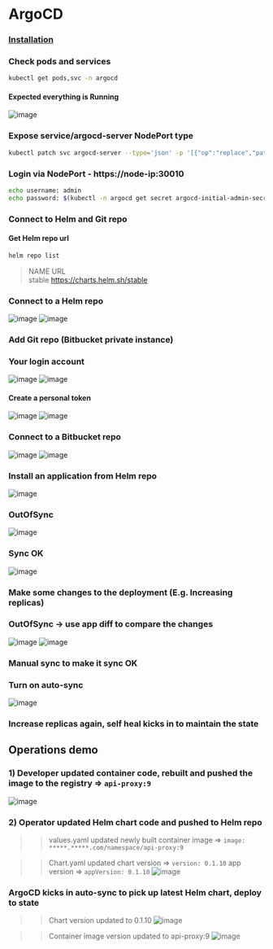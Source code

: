 # ArgoCD

### [Installation](https://github.com/argoproj/argo-cd/releases/latest)

### Check pods and services
```bash
kubectl get pods,svc -n argocd
```

#### Expected everything is Running
![image](https://user-images.githubusercontent.com/45472005/138026674-98de4868-fd3a-42a5-95c5-f3df0fad2560.png)

### Expose service/argocd-server NodePort type
```bash
kubectl patch svc argocd-server --type='json' -p '[{"op":"replace","path":"/spec/type","value":"NodePort"}]' -n argocd
```

### Login via NodePort - https://node-ip:30010
```bash
echo username: admin
echo password: $(kubectl -n argocd get secret argocd-initial-admin-secret -o jsonpath="{.data.password}" | base64 -d)
```

### Connect to Helm and Git repo

#### Get Helm repo url
```bash
helm repo list
```
> NAME            URL\
stable          https://charts.helm.sh/stable

### Connect to a Helm repo
![image](https://user-images.githubusercontent.com/45472005/138028279-ed90582f-1024-4902-b2bc-f36d83c07703.png)
![image](https://user-images.githubusercontent.com/45472005/138028351-304eed15-fd59-47b0-947b-796264764342.png)

### Add Git repo (Bitbucket private instance)

### Your login account
![image](https://user-images.githubusercontent.com/45472005/138028927-76423435-5a07-4f8b-a04d-649a68f026f4.png)
![image](https://user-images.githubusercontent.com/45472005/138553320-0a5b5dcd-b2e0-4ed5-95fb-98b5b73c0692.png)

#### Create a personal token
![image](https://user-images.githubusercontent.com/45472005/138029717-26beeaa2-0861-44f5-84da-65bfa44fe2cd.png)
![image](https://user-images.githubusercontent.com/45472005/138029793-84791309-a5fa-46d0-a360-a7338a74d3d5.png)

### Connect to a Bitbucket repo
![image](https://user-images.githubusercontent.com/45472005/138031496-284e8ee5-56d7-4be2-8846-5269159c6a47.png)
![image](https://user-images.githubusercontent.com/45472005/138031783-5a1b9c0d-54cf-4984-92fb-938eaa0f5ac9.png)

### Install an application from Helm repo
![image](https://user-images.githubusercontent.com/45472005/138553375-efe35c40-2881-4d1c-bc0d-abe8abfef20a.png)

### OutOfSync
![image](https://user-images.githubusercontent.com/45472005/138241563-e4b637e5-c8fa-412e-82d4-6ece742399d8.png)

### Sync OK
![image](https://user-images.githubusercontent.com/45472005/138241691-954f9770-71df-49f1-ae86-f91f9fd81062.png)

### Make some changes to the deployment (E.g. Increasing replicas)

### OutOfSync -> use app diff to compare the changes
![image](https://user-images.githubusercontent.com/45472005/138242555-c6193f0a-437b-4331-b81f-e50885edb5f1.png)
![image](https://user-images.githubusercontent.com/45472005/138243241-4ed02770-1c10-4024-9098-b0944038c0c6.png)

### Manual sync to make it sync OK

### Turn on auto-sync
![image](https://user-images.githubusercontent.com/45472005/138244088-f6a22cbb-1470-4235-9e8b-e5f1e39591a6.png)

### Increase replicas again, self heal kicks in to maintain the state

## Operations demo

### 1) Developer updated container code, rebuilt and pushed the image to the registry => ```api-proxy:9```
![image](https://user-images.githubusercontent.com/45472005/138251968-45a4ab23-e425-41d4-9c92-4f300acc520f.png)

### 2) Operator updated Helm chart code and pushed to Helm repo
>> values.yaml updated newly built container image => ```image: *****.*****.com/namespace/api-proxy:9```

>> Chart.yaml updated chart version => ```version: 0.1.10``` app version => ```appVersion: 0.1.10```
![image](https://user-images.githubusercontent.com/45472005/138253015-db0f250f-f594-45aa-9ac9-954150c703bc.png)

### ArgoCD kicks in auto-sync to pick up latest Helm chart, deploy to state
>> Chart version updated to 0.1.10
![image](https://user-images.githubusercontent.com/45472005/138253652-5c1bba5d-6d90-4428-a00e-e80329efcd68.png)

>> Container image version updated to api-proxy:9
![image](https://user-images.githubusercontent.com/45472005/138253841-de929e85-19ac-4951-9c87-9550c95cdb2d.png)

